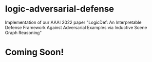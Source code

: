 # logic-adversarial-defense
Implementation of our AAAI 2022 paper "LogicDef: An Interpretable Defense Framework Against Adversarial Examples via Inductive Scene Graph Reasoning"

# Coming Soon!
